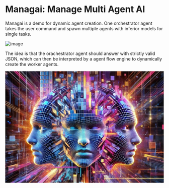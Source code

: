 ﻿# Managai: Manage Multi Agent AI

Managai is a demo for dynamic agent creation. One orchestrator agent takes the user command and spawn multiple agents with inferior models for single tasks.

![image](https://github.com/user-attachments/assets/6d9f57a3-975a-43c2-9091-02130d8e5376)

The idea is that the orachestrator agent should answer with strictly valid JSON, which can then be interpreted by a agent flow engine to dynamically create the worker agents.

![manyagentai.webp](docs/manyagentai.webp)
